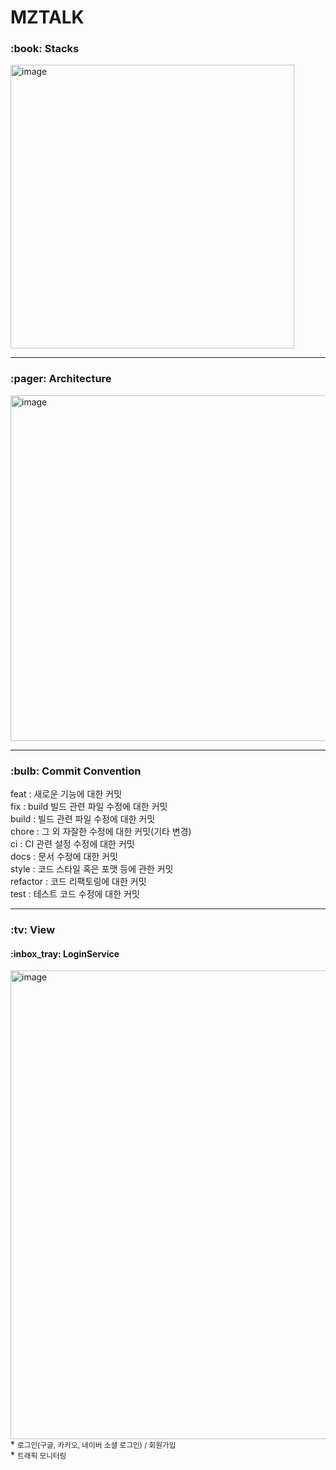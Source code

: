 <h1>MZTALK</h1>

<h3> :book: Stacks </h3>

<img width="454" alt="image" src="https://user-images.githubusercontent.com/102157839/211439509-926a9090-68be-4b8a-897f-7e07ffe22931.png">




---
<h3> :pager: Architecture</h3>

<img width="553" alt="image" src="https://user-images.githubusercontent.com/102157839/211434879-b7e957a3-ca21-4879-bef6-bc0f93f2a0ff.png">

---

<h3> :bulb: Commit Convention </h3>

feat : 새로운 기능에 대한 커밋 <br/>
fix : build 빌드 관련 파일 수정에 대한 커밋 <br/>
build : 빌드 관련 파일 수정에 대한 커밋 <br/>
chore : 그 외 자잘한 수정에 대한 커밋(기타 변경) <br/>
ci : CI 관련 설정 수정에 대한 커밋 <br/>
docs : 문서 수정에 대한 커밋 <br/>
style : 코드 스타일 혹은 포맷 등에 관한 커밋 <br/>
refactor : 코드 리팩토링에 대한 커밋 <br/>
test : 테스트 코드 수정에 대한 커밋 <br/>

---

<h3> :tv: View </h3>

<h4> :inbox_tray: LoginService </h4>

<img width="750" heigth="400" alt="image" src="https://user-images.githubusercontent.com/102157839/213100943-fce709c7-d2a6-4259-9b44-f03e55633785.png">

<div>
  * <small>로그인(구글, 카카오, 네이버 소셜 로그인) / 회원가입</small><br>
  * <small>트래픽 모니터링</small><br>
</div>


